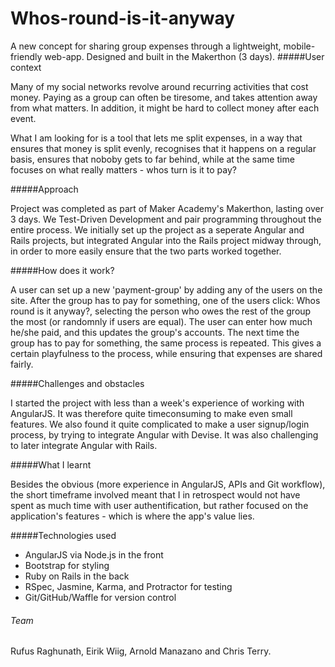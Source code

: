 # Whos-round-is-it-anyway

A new concept for sharing group expenses through a lightweight, mobile-friendly web-app. Designed and built in the Makerthon (3 days). 
#####User context

Many of my social networks revolve around recurring activities that cost money. Paying as a group can often be tiresome, and takes attention away from what matters. In addition, it might be hard to collect money after each event. 

What I am looking for is a tool that lets me split expenses, in a way that ensures that money is split evenly, recognises that it happens on a regular basis, ensures that noboby gets to far behind, while at the same time focuses on what really matters - whos turn is it to pay? 

#####Approach

Project was completed as part of Maker Academy's Makerthon, lasting over 3 days. We Test-Driven Development and pair programming throughout the entire process. We initially set up the project as a seperate Angular and Rails projects, but integrated Angular into the Rails project midway through, in order to more easily ensure that the two parts worked together.

#####How does it work?

A user can set up a new 'payment-group' by adding any of the users on the site. After the group has to pay for something, one of the users click: Whos round is it anyway?, selecting the person who owes the rest of the group the most (or randomnly if users are equal). The user can enter how much he/she paid, and this updates the group's accounts. The next time the group has to pay for something, the same process is repeated. This gives a certain playfulness to the process, while ensuring that expenses are shared fairly. 

#####Challenges and obstacles

I started the project with less than a week's experience of working with AngularJS. It was therefore quite timeconsuming to make even small features. We also found it quite complicated to make a user signup/login process, by trying to integrate Angular with Devise. It was also challenging to later integrate Angular with Rails.

#####What I learnt

Besides the obvious (more experience in AngularJS, APIs and Git workflow), the short timeframe involved meant that I in retrospect would not have spent as much time with user authentification, but rather focused on the application's features - which is where the app's value lies.   

#####Technologies used

- AngularJS via Node.js in the front
- Bootstrap for styling
- Ruby on Rails in the back
- RSpec, Jasmine, Karma, and Protractor for testing
- Git/GitHub/Waffle for version control

###### Team
Rufus Raghunath, Eirik Wiig, Arnold Manazano and Chris Terry.
